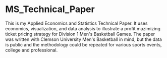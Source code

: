 # MS_Technical_Paper
This is my Applied Economics and Statistics Technical Paper.  It uses economics, visualization, and data analysis to illustrate a profit mazimizing ticket pricing strategy for Division 1 Men's Basketball Games.  The paper was written with Clemson University Men's Basketball in mind, but the data is public and the methodology could be repeated for various sports events, college and professional.
